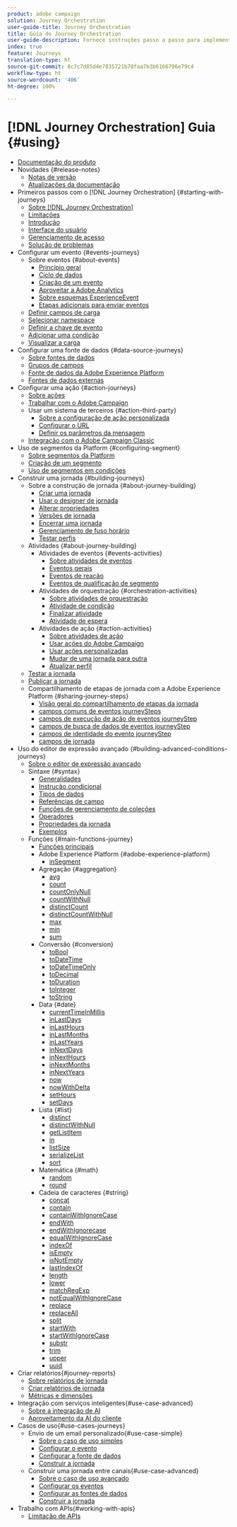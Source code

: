 ```yaml
---
product: adobe campaign
solution: Journey Orchestration
user-guide-title: Journey Orchestration
title: Guia do Journey Orchestration
user-guide-description: Fornece instruções passo a passo para implementar e criar jornadas.
index: true
feature: Journeys
translation-type: ht
source-git-commit: 8c7c7d85d4e7835721b70faa7b3b6166796e79c4
workflow-type: ht
source-wordcount: '406'
ht-degree: 100%

---
```



# [!DNL Journey Orchestration] Guia {#using}

+ [Documentação do produto](journey-orchestration-home.md)
+ Novidades {#release-notes}
   + [Notas de versão](using/release-notes/release-notes.md)
   + [Atualizações da documentação](using/release-notes/documentation-updates.md)
+ Primeiros passos com o [!DNL Journey Orchestration] {#starting-with-journeys}
   + [Sobre [!DNL Journey Orchestration]](using/about/about-journey-orchestration.md)
   + [Limitações](using/about/limitations.md)
   + [Introdução](using/about/get-started.md)
   + [Interface do usuário](using/about/user-interface.md)
   + [Gerenciamento de acesso](using/about/access-management.md)
   + [Solução de problemas](using/about/troubleshooting.md)
+ Configurar um evento {#events-journeys}
   + Sobre eventos {#about-events}
      + [Princípio geral](using/event/about-events.md)
      + [Ciclo de dados](using/event/about-data-cycle.md)
      + [Criação de um evento](using/event/about-creating.md)
      + [Aproveitar a Adobe Analytics](using/event/about-analytics.md)
      + [Sobre esquemas ExperienceEvent](using/event/experience-event-schema.md)
      + [Etapas adicionais para enviar eventos](using/event/additional-steps-to-send-events-to-journey-orchestration.md)
   + [Definir campos de carga](using/event/defining-the-payload-fields.md)
   + [Selecionar namespace](using/event/selecting-the-namespace.md)
   + [Definir a chave de evento](using/event/defining-the-event-key.md)
   + [Adicionar uma condição](using/event/adding-a-condition.md)
   + [Visualizar a carga](using/event/previewing-the-payload.md)
+ Configurar uma fonte de dados {#data-source-journeys}
   + [Sobre fontes de dados](using/datasource/about-data-sources.md)
   + [Grupos de campos](using/datasource/field-groups.md)
   + [Fonte de dados da Adobe Experience Platform](using/datasource/adobe-experience-platform-data-source.md)
   + [Fontes de dados externas](using/datasource/external-data-sources.md)
+ Configurar uma ação {#action-journeys}
   + [Sobre ações](using/action/action.md)
   + [Trabalhar com o Adobe Campaign](using/action/working-with-adobe-campaign.md)
   + Usar um sistema de terceiros {#action-third-party}
      + [Sobre a configuração de ação personalizada](using/action/about-custom-action-configuration.md)
      + [Configurar o URL](using/action/url-configuration.md)
      + [Definir os parâmetros da mensagem](using/action/defining-the-message-parameters.md)
   + [Integração com o Adobe Campaign Classic](using/beta/acc-action.md)
+ Uso de segmentos da Platform {#configuring-segment}
   + [Sobre segmentos da Platform](using/segment/about-segments.md)
   + [Criação de um segmento](using/segment/creating-a-segment.md)
   + [Uso de segmentos em condições](using/segment/using-a-segment.md)
+ Construir uma jornada {#building-journeys}
   + Sobre a construção de jornada {#about-journey-building}
      + [Criar uma jornada](using/building-journeys/journey.md)
      + [Usar o designer de jornada](using/building-journeys/using-the-journey-designer.md)
      + [Alterar propriedades](using/building-journeys/changing-properties.md)
      + [Versões de jornada](using/building-journeys/journey-versions.md)
      + [Encerrar uma jornada](using/building-journeys/terminating-a-journey.md)
      + [Gerenciamento de fuso horário](using/building-journeys/timezone-management.md)
      + [Testar perfis](using/building-journeys/creating-test-profiles.md)
   + Atividades {#about-journey-building}
      + Atividades de eventos {#events-activities}
         + [Sobre atividades de eventos](using/building-journeys/event-activities.md)
         + [Eventos gerais](using/building-journeys/general-events.md)
         + [Eventos de reação](using/building-journeys/reaction-events.md)
         + [Eventos de qualificação de segmento](using/building-journeys/segment-qualification-events.md)
      + Atividades de orquestração {#orchestration-activities}
         + [Sobre atividades de orquestração](using/building-journeys/about-orchestration-activities.md)
         + [Atividade de condição](using/building-journeys/condition-activity.md)
         + [Finalizar atividade](using/building-journeys/end-activity.md)
         + [Atividade de espera](using/building-journeys/wait-activity.md)
      + Atividades de ação {#action-activities}
         + [Sobre atividades de ação](using/building-journeys/about-action-activities.md)
         + [Usar ações do Adobe Campaign](using/building-journeys/using-adobe-campaign-actions.md)
         + [Usar ações personalizadas](using/building-journeys/using-custom-actions.md)
         + [Mudar de uma jornada para outra](using/building-journeys/jump.md)
         + [Atualizar perfil](using/building-journeys/update-profiles.md)
   + [Testar a jornada](using/building-journeys/testing-the-journey.md)
   + [Publicar a jornada](using/building-journeys/publishing-the-journey.md)
   + Compartilhamento de etapas de jornada com a Adobe Experience Platform {#sharing-journey-steps}
      + [Visão geral do compartilhamento de etapas da jornada](using/building-journeys/sharing-overview.md)
      + [campos comuns de eventos journeySteps](using/building-journeys/sharing-common-fields.md)
      + [campos de execução de ação de eventos journeyStep](using/building-journeys/sharing-execution-fields.md)
      + [campos de busca de dados de eventos journeyStep](using/building-journeys/sharing-fetch-fields.md)
      + [campos de identidade do evento journeyStep](using/building-journeys/sharing-identity-fields.md)
      + [campos de jornada](using/building-journeys/sharing-journey-fields.md)
+ Uso do editor de expressão avançado {#building-advanced-conditions-journeys}
   + [Sobre o editor de expressão avançado](using/expression/expressionadvanced.md)
   + Sintaxe {#syntax}
      + [Generalidades](using/expression/generalities.md)
      + [Instrução condicional](using/expression/conditional-instruction.md)
      + [Tipos de dados](using/expression/data-types.md)
      + [Referências de campo](using/expression/field-references.md)
      + [Funções de gerenciamento de coleções](using/expression/collection-management-functions.md)
      + [Operadores](using/expression/operators.md)
      + [Propriedades da jornada](using/expression/journey-properties.md)
      + [Exemplos](using/expression/advanced-editor-use-cases.md)
   + Funções {#main-functions-journey}
      + [Funções principais](using/expression/functions.md)
      + Adobe Experience Platform {#adobe-experience-platform}
         + [inSegment](using/functions/functioninsegment.md)
      + Agregação {#aggregation}
         + [avg](using/functions/functionavg.md)
         + [count](using/functions/functioncount.md)
         + [countOnlyNull](using/functions/functioncountonlynull.md)
         + [countWithNull](using/functions/functioncountwithnull.md)
         + [distinctCount](using/functions/functiondistinctcount.md)
         + [distinctCountWithNull](using/functions/functiondistinctcountwithnull.md)
         + [max](using/functions/functionmax.md)
         + [min](using/functions/functionmin.md)
         + [sum](using/functions/functionsum.md)
      + Conversão {#conversion}
         + [toBool](using/functions/functiontobool.md)
         + [toDateTime](using/functions/functiontodatetime.md)
         + [toDateTimeOnly](using/functions/functiontodatetimeonly.md)
         + [toDecimal](using/functions/functiontodecimal.md)
         + [toDuration](using/functions/functiontoduration.md)
         + [toInteger](using/functions/functiontointeger.md)
         + [toString](using/functions/functiontostring.md)
      + Data {#date}
         + [currentTime&#x200B;InMillis](using/functions/functioncurrenttimeinmillis.md)
         + [inLastDays](using/functions/functioninlastdays.md)
         + [inLastHours](using/functions/functioninlasthours.md)
         + [inLastMonths](using/functions/functioninlastmonths.md)
         + [inLastYears](using/functions/functioninlastyears.md)
         + [inNextDays](using/functions/functioninnextdays.md)
         + [inNextHours](using/functions/functioninnexthours.md)
         + [inNextMonths](using/functions/functioninnextmonths.md)
         + [inNextYears](using/functions/functioninnextyears.md)
         + [now](using/functions/functionnow.md)
         + [nowWithDelta](using/functions/functionnowwithdelta.md)
         + [setHours](using/functions/functionsethours.md)
         + [setDays](using/functions/functionsetdays.md)
      + Lista {#list}
         + [distinct](using/functions/functiondistinct.md)
         + [distinctWithNull](using/functions/functiondistinctwithnull.md)
         + [getListItem](using/functions/functiongetlistitem.md)
         + [in](using/functions/functionin.md)
         + [listSize](using/functions/functionlistsize.md)
         + [serializeList](using/functions/functionserializelist.md)
         + [sort](using/functions/functionsort.md)
      + Matemática {#math}
         + [random](using/functions/functionrandom.md)
         + [round](using/functions/functionround.md)
      + Cadeia de caracteres {#string}
         + [concat](using/functions/functionconcat.md)
         + [contain](using/functions/functioncontain.md)
         + [containWithIgnoreCase](using/functions/functioncontainwithignorecase.md)
         + [endWith](using/functions/functionendwith.md)
         + [endWithIgnorecase](using/functions/functionendwithignorecase.md)
         + [equalWithIgnoreCase](using/functions/functionequalignorecase.md)
         + [indexOf](using/functions/functionindexof.md)
         + [isEmpty](using/functions/functionisempty.md)
         + [isNotEmpty](using/functions/functionisnotempty.md)
         + [lastIndexOf](using/functions/functionlastindexof.md)
         + [length](using/functions/functionlength.md)
         + [lower](using/functions/functionlower.md)
         + [matchRegExp](using/functions/functionmatchregexp.md)
         + [notEqualWithIgnoreCase](using/functions/functionnotequalignorecase.md)
         + [replace](using/functions/functionreplace.md)
         + [replaceAll](using/functions/functionreplaceall.md)
         + [split](using/functions/functionsplit.md)
         + [startWith](using/functions/functionstartwith.md)
         + [startWithIgnoreCase](using/functions/functionstartwithignorecase.md)
         + [substr](using/functions/functionsubstr.md)
         + [trim](using/functions/functiontrim.md)
         + [upper](using/functions/functionupper.md)
         + [uuid](using/functions/functionuuid.md)
+ Criar relatórios{#journey-reports}
   + [Sobre relatórios de jornada](using/reporting/about-journey-reports.md)
   + [Criar relatórios de jornada](using/reporting/creating-your-journey-reports.md)
   + [Métricas e dimensões](using/reporting/metrics-and-dimensions.md)
+ Integração com serviços inteligentes{#use-case-advanced}
   + [Sobre a integração de AI](using/ai-services/ai-services-overview.md)
   + [Aproveitamento da AI do cliente](using/ai-services/leveraging-customer-ai.md)
+ Casos de uso{#use-cases-journeys}
   + Envio de um email personalizado{#use-case-simple}
      + [Sobre o caso de uso simples](using/usecase/about-the-simple-use-case.md)
      + [Configurar o evento](using/usecase/configuring-the-event.md)
      + [Configurar a fonte de dados](using/usecase/configuring-the-data-source.md)
      + [Construir a jornada](using/usecase/simple-uc-building-the-journey.md)
   + Construir uma jornada entre canais{#use-case-advanced}
      + [Sobre o caso de uso avançado](using/usecase/about-the-advanced-use-case.md)
      + [Configurar os eventos](using/usecase/configuring-the-events.md)
      + [Configurar as fontes de dados](using/usecase/configuring-the-data-sources.md)
      + [Construir a jornada](using/usecase/building-the-journey.md)
+ Trabalho com APIs{#working-with-apis}
   + [Limitação de APIs](using/api/capping.md)
